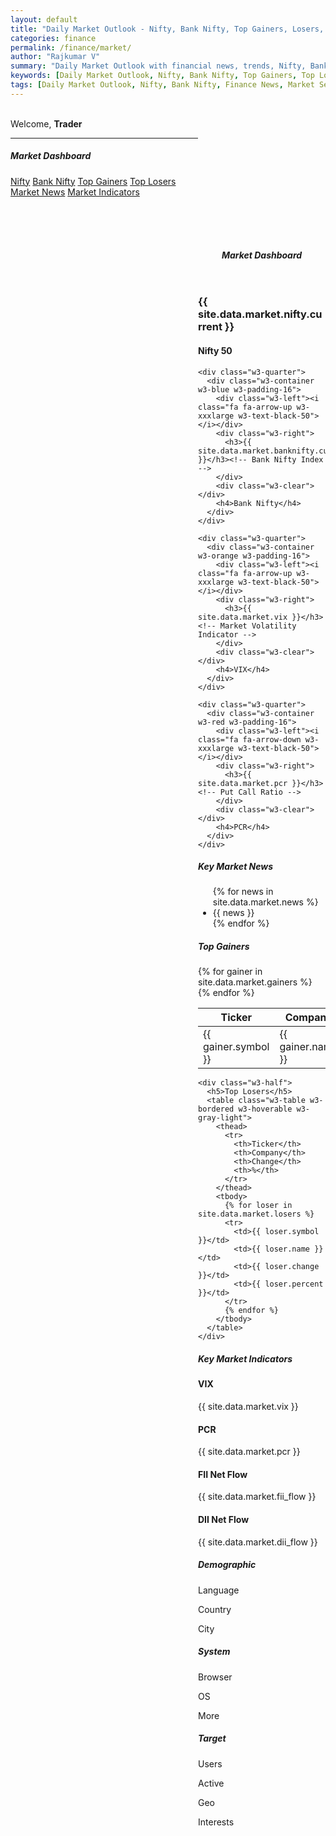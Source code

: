 ```yaml
---
layout: default
title: "Daily Market Outlook - Nifty, Bank Nifty, Top Gainers, Losers, Market Sentiment and News"
categories: finance
permalink: /finance/market/
author: "Rajkumar V"
summary: "Daily Market Outlook with financial news, trends, Nifty, Bank Nifty, momentum stocks, and more."
keywords: [Daily Market Outlook, Nifty, Bank Nifty, Top Gainers, Top Losers, Market Sentiment, Finance News, Sector-wise Market Performance]
tags: [Daily Market Outlook, Nifty, Bank Nifty, Finance News, Market Sentiment, Sector-wise Performance, Top Gainers, Top Losers]
---
```


<link rel="stylesheet" href="https://www.w3schools.com/w3css/5/w3.css">
<link rel="stylesheet" href="https://fonts.googleapis.com/css?family=Raleway">
<link rel="stylesheet" href="https://cdnjs.cloudflare.com/ajax/libs/font-awesome/4.7.0/css/font-awesome.min.css">

 <!-- Sidebar -->
<nav class="w3-sidebar w3-collapse w3-gray-light w3-animate-left" style="z-index:3;width:300px;" id="mySidebar"><br>
  <div class="w3-container w3-row">
      <span>Welcome, <strong>Trader</strong></span><br>
      <a href="#" class="w3-bar-item w3-button"><i class="fa fa-envelope fa-fw"></i></a>
      <a href="#" class="w3-bar-item w3-button"><i class="fa fa-user fa-fw"></i></a>
      <a href="#" class="w3-bar-item w3-button"><i class="fa fa-cog fa-fw"></i></a>
  </div>
  <hr>
  <div class="w3-container">
    <h5>Market Dashboard</h5>
  </div>
  <div class="w3-bar-block">
    <a href="#" class="w3-bar-item w3-button w3-padding"><i class="fa fa-arrow-up fa-fw w3-text-green"></i> Nifty</a>
    <a href="#" class="w3-bar-item w3-button w3-padding"><i class="fa fa-arrow-up fa-fw w3-text-blue"></i> Bank Nifty</a>
    <a href="#" class="w3-bar-item w3-button w3-padding"><i class="fa fa-arrow-up fa-fw w3-text-orange"></i> Top Gainers</a>
    <a href="#" class="w3-bar-item w3-button w3-padding"><i class="fa fa-arrow-down fa-fw w3-text-red"></i> Top Losers</a>
    <a href="#" class="w3-bar-item w3-button w3-padding"><i class="fa fa-newspaper-o fa-fw w3-text-blue-gray"></i> Market News</a>
    <a href="#" class="w3-bar-item w3-button w3-padding"><i class="fa fa-cog fa-fw w3-text-gray-blue"></i> Market Indicators</a>
  </div>
</nav>

 <!-- Overlay -->
<div class="w3-overlay w3-hide-large w3-animate-opacity" onclick="w3_close()" style="cursor:pointer" id="myOverlay" title="Close side menu"></div>

 <!-- Main Content -->
<div class="w3-main" style="margin-left:300px;margin-top:43px">
  <header class="w3-container" style="padding-top:22px">
    <h5><b><i class="fa fa-dashboard fa-fw w3-text-blue-gray"></i> Market Dashboard</b></h5>
  </header>

  <div class="w3-row-padding w3-margin-bottom">
    <div class="w3-quarter">
      <div class="w3-container w3-green w3-padding-16">
        <div class="w3-left"><i class="fa fa-arrow-up w3-xxxlarge w3-text-black-50"></i></div>
        <div class="w3-right">
          <h3>{{ site.data.market.nifty.current }}</h3><!-- Nifty 50 Index -->
        </div>
        <div class="w3-clear"></div>
        <h4>Nifty 50</h4>
      </div>
    </div>

    <div class="w3-quarter">
      <div class="w3-container w3-blue w3-padding-16">
        <div class="w3-left"><i class="fa fa-arrow-up w3-xxxlarge w3-text-black-50"></i></div>
        <div class="w3-right">
          <h3>{{ site.data.market.banknifty.current }}</h3><!-- Bank Nifty Index -->
        </div>
        <div class="w3-clear"></div>
        <h4>Bank Nifty</h4>
      </div>
    </div>

    <div class="w3-quarter">
      <div class="w3-container w3-orange w3-padding-16">
        <div class="w3-left"><i class="fa fa-arrow-up w3-xxxlarge w3-text-black-50"></i></div>
        <div class="w3-right">
          <h3>{{ site.data.market.vix }}</h3><!-- Market Volatility Indicator -->
        </div>
        <div class="w3-clear"></div>
        <h4>VIX</h4>
      </div>
    </div>

    <div class="w3-quarter">
      <div class="w3-container w3-red w3-padding-16">
        <div class="w3-left"><i class="fa fa-arrow-down w3-xxxlarge w3-text-black-50"></i></div>
        <div class="w3-right">
          <h3>{{ site.data.market.pcr }}</h3><!-- Put Call Ratio -->
        </div>
        <div class="w3-clear"></div>
        <h4>PCR</h4>
      </div>
    </div>
  </div>

  <!-- Market News Section -->
  <div class="w3-panel">
    <h5>Key Market News</h5>
    <ul class="w3-ul w3-card-4 w3-gray-light">
      {% for news in site.data.market.news %}
      <li>{{ news }}</li>
      {% endfor %}
    </ul>
  </div>

  <!-- Top Gainers and Losers Section -->
  <div class="w3-row-padding">
    <div class="w3-half">
      <h5>Top Gainers</h5>
      <table class="w3-table w3-bordered w3-hoverable w3-gray-light">
        <thead>
          <tr>
            <th>Ticker</th>
            <th>Company</th>
            <th>Change</th>
            <th>%</th>
          </tr>
        </thead>
        <tbody>
          {% for gainer in site.data.market.gainers %}
          <tr>
            <td>{{ gainer.symbol }}</td>
            <td>{{ gainer.name }}</td>
            <td>{{ gainer.change }}</td>
            <td>{{ gainer.percent }}</td>
          </tr>
          {% endfor %}
        </tbody>
      </table>
    </div>

    <div class="w3-half">
      <h5>Top Losers</h5>
      <table class="w3-table w3-bordered w3-hoverable w3-gray-light">
        <thead>
          <tr>
            <th>Ticker</th>
            <th>Company</th>
            <th>Change</th>
            <th>%</th>
          </tr>
        </thead>
        <tbody>
          {% for loser in site.data.market.losers %}
          <tr>
            <td>{{ loser.symbol }}</td>
            <td>{{ loser.name }}</td>
            <td>{{ loser.change }}</td>
            <td>{{ loser.percent }}</td>
          </tr>
          {% endfor %}
        </tbody>
      </table>
    </div>
  </div>

  <!-- Market Indicators Section -->
  <div class="w3-panel">
    <h5>Key Market Indicators</h5>
    <div class="w3-row-padding">
      <div class="w3-quarter">
        <div class="w3-gray-light w3-padding-16">
          <h4>VIX</h4>
          <p>{{ site.data.market.vix }}</p>
        </div>
      </div>
      <div class="w3-quarter">
        <div class="w3-gray-light w3-padding-16">
          <h4>PCR</h4>
          <p>{{ site.data.market.pcr }}</p><!-- Put Call Ratio -->
        </div>
      </div>
      <div class="w3-quarter">
        <div class="w3-gray-light w3-padding-16">
          <h4>FII Net Flow</h4>
          <p>{{ site.data.market.fii_flow }}</p><!-- FII flow today -->
        </div>
      </div>
      <div class="w3-quarter">
        <div class="w3-gray-light w3-padding-16">
          <h4>DII Net Flow</h4>
          <p>{{ site.data.market.dii_flow }}</p><!-- DII flow today -->
        </div>
      </div>
    </div>
  </div>

  <!-- Footer -->
  <div class="w3-container w3-dark-grey w3-padding-32">
    <div class="w3-row">
      <div class="w3-container w3-third">
        <h5 class="w3-bottombar w3-border-green">Demographic</h5>
        <p>Language</p>
        <p>Country</p>
        <p>City</p>
      </div>
      <div class="w3-container w3-third">
        <h5 class="w3-bottombar w3-border-red">System</h5>
        <p>Browser</p>
        <p>OS</p>
        <p>More</p>
      </div>
      <div class="w3-container w3-third">
        <h5 class="w3-bottombar w3-border-orange">Target</h5>
        <p>Users</p>
        <p>Active</p>
        <p>Geo</p>
        <p>Interests</p>
      </div>
    </div>
  </div>

</div><!-- End main -->

<script>
  // Get the Sidebar
  var mySidebar = document.getElementById("mySidebar");

  // Get the DIV with overlay effect
  var overlayBg = document.getElementById("myOverlay");

  // Toggle between showing and hiding the sidebar, and add overlay effect
  function w3_open() {
    if (mySidebar.style.display === 'block') {
      mySidebar.style.display = 'none';
      overlayBg.style.display = "none";
    } else {
      mySidebar.style.display = 'block';
      overlayBg.style.display = "block";
    }
  }

  // Close the sidebar with the close button
  function w3_close() {
    mySidebar.style.display = "none";
    overlayBg.style.display = "none";
  }
</script>
